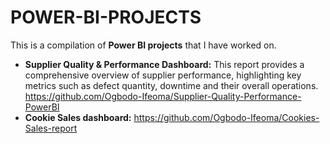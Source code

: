 # POWER-BI-PROJECTS
This is a compilation of **Power BI projects** that I have worked on. 
+ **Supplier Quality & Performance Dashboard:** This report provides a comprehensive overview of supplier performance, highlighting key metrics such as defect quantity, downtime and their overall operations. https://github.com/Ogbodo-Ifeoma/Supplier-Quality-Performance-PowerBI
+ **Cookie Sales dashboard:** https://github.com/Ogbodo-Ifeoma/Cookies-Sales-report
